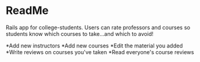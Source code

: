 # ReadMe #

Rails app for college-students. Users can rate professors and courses so students know which courses to take...and which to avoid!


*Add new instructors
*Add new courses
*Edit the material you added
*Write reviews on courses you've taken
*Read everyone's course reviews
